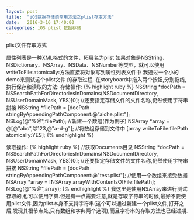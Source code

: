 ```yaml
---
layout: post
title:  "iOS数据存储的常用方法之plist存取方法"
date:   2016-3-16 17:40:00
categories: iOS plist 数据存储
---
```


plist文件存取方式

属性列表是一种XML格式的文件，拓展名为plist
如果对象是NSString、NSDictionary、NSArray、NSData、NSNumber等类型，就可以使用writeToFile:atomically:方法直接将对象写到属性列表文件中
我通过一个小的demo来测试这个plist文件 的存取过程.
在storyboard中拖入两个按钮,分别拖线,执行保存和读取的方法:
存储操作:
{% highlight ruby %}
NSString *docPath = NSSearchPathForDirectoriesInDomains(NSDocumentDirectory, NSUserDomainMask, YES)[0];
    //还要指定存储文件的文件名称,仍然使用字符串拼接
NSString *filePath = [docPath stringByAppendingPathComponent:@“aiche.plist"];
NSLog(@"%@",filePath);
//新建一个数组(作为例子)
NSArray *array = @[@"abc",@123,@"a-d-g"];
//将数组存储到文件中
[array writeToFile:filePath atomically:YES];
{% endhighlight %}

读取操作:
{% highlight ruby %}
//获取Documents目录
NSString *docPath = NSSearchPathForDirectoriesInDomains(NSDocumentDirectory, NSUserDomainMask, YES)[0];
//还要指定存储文件的文件名称,仍然使用字符串拼接
NSString *filePath = [docPath stringByAppendingPathComponent:@"test.plist"]; 
//使用一个数组来接受数据
NSArray *array = [NSArray arrayWithContentsOfFile:filePath];
NSLog(@"%@",array);
{% endhighlight %}
我这里是使用NSArray来进行测试存取的,也可以使用字典.但是有一点需要注意,就是存取字符串的时候,最好不要使用plist文件,因为plist本身不支持字符串(这个可以通过新建一个plist文件,打开之后,发现其根节点处,只有数组和字典两个选项),而且字符串的存取方法也已经过期.